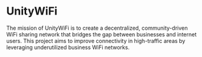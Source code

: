 # UnityWiFi
The mission of UnityWiFi is to create a decentralized, community-driven WiFi sharing network that bridges the gap between businesses and internet users. This project aims to improve connectivity in high-traffic areas by leveraging underutilized business WiFi networks.
